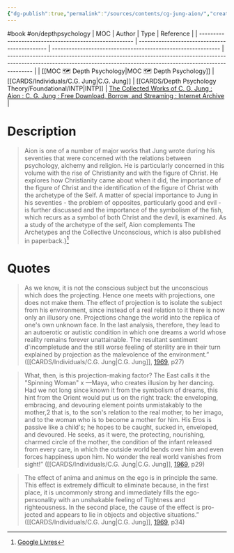 ```yaml
---
{"dg-publish":true,"permalink":"/sources/contents/cg-jung-aion/","created":"2023-02-24T16:30:53.170+01:00","updated":"2023-04-24T12:00:10.054+02:00"}
---
```


#book #on/depthpsychology 
| MOC                                                    | Author                                        | Type                                                         | Reference                                                                                                                                                             |
| ------------------------------------------------------ | --------------------------------------------- | ------------------------------------------------------------ | --------------------------------------------------------------------------------------------------------------------------------------------------------------------- |
| [[MOC 🗺️ Depth Psychology\|MOC 🗺️ Depth Psychology]] | [[CARDS/Individuals/C.G. Jung\|C.G. Jung]] | [[CARDS/Depth Psychology Theory/Foundational/INTP\|INTP]] | [The Collected Works of C. G. Jung : Aion : C. G. Jung : Free Download, Borrow, and Streaming : Internet Archive](https://archive.org/details/collectedworksof92cgju) |

# Description 

> Aion is one of a number of major works that Jung wrote during his seventies that were concerned with the relations between psychology, alchemy and religion. He is particularly concerned in this volume with the rise of Christianity and with the figure of Christ. He explores how Christianity came about when it did, the importance of the figure of Christ and the identification of the figure of Christ with the archetype of the Self. A matter of special importance to Jung in his seventies - the problem of opposites, particularly good and evil - is further discussed and the importance of the symbolism of the fish, which recurs as a symbol of both Christ and the devil, is examined. As a study of the archetype of the self, Aion complements The Archetypes and the Collective Unconscious, which is also published in paperback.}[^1]
> 

[^1]: [Google Livres](https://books.google.fr/)

# Quotes 

> As we know, it is not the conscious subject but the unconscious which does the projecting. Hence one meets with projections, one does not make them. The effect of projection is to isolate the subject from his environment, since instead of a real relation to it there is now only an illusory one. Projections change the world into the replica of one's own unknown face. In the last analysis, therefore, they lead to an autoerotic or autistic condition in which one dreams a world whose reality remains forever unattainable. The resultant sentiment d'incompletude and the still worse feeling of sterility are in their turn explained by projection as the malevolence of the environment.” ([[CARDS/Individuals/C.G. Jung\|C.G. Jung]], [1969](https://archive.org/details/collectedworksof92cgju), p27)
> 

> What, then, is this projection-making factor? The East calls it the "Spinning Woman" x —Maya, who creates illusion by her dancing. Had we not long since known it from the symbolism of dreams, this hint from the Orient would put us on the right track: the enveloping, embracing, and devouring element points unmistakably to the mother,2 that is, to the son's relation to the real mother, to her imago, and to the woman who is to become a mother for him. His Eros is passive like a child's; he hopes to be caught, sucked in, enveloped, and devoured. He seeks, as it were, the protecting, nourishing, charmed circle of the mother, the condition of the infant released from every care, in which the outside world bends over him and even forces happiness upon him. No wonder the real world vanishes from sight!” ([[CARDS/Individuals/C.G. Jung\|C.G. Jung]], [1969](https://archive.org/details/collectedworksof92cgju), p29)
> 

> The effect of anima and animus on the ego is in principle the same. This effect is extremely difficult to eliminate because, in the first place, it is uncommonly strong and immediately fills the ego-personality with an unshakable feeling of Tightness and  righteousness. In the second place, the cause of the effect is pro- jected and appears to lie in objects and objective situations.” ([[CARDS/Individuals/C.G. Jung\|C.G. Jung]], [1969](https://archive.org/details/collectedworksof92cgju), p34)
> 


<script src="https://utteranc.es/client.js"  
        repo="Heart4sides/Comment_Section"
        issue-term="pathname"
        theme="github-dark-orange"
        crossorigin="anonymous"
        async> 
</script>

